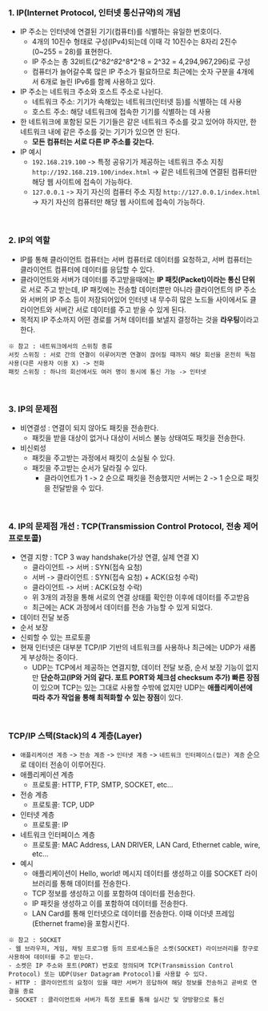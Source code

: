 ### 1. IP(Internet Protocol, 인터넷 통신규약)의 개념
- IP 주소는 인터넷에 연결된 기기(컴퓨터)를 식별하는 유일한 번호이다.
  - 4개의 10진수 형태로 구성(IPv4)되는데 이때 각 10진수는 8자리 2진수(0~255 = 28)를 표현한다.
  - IP 주소는 총 32비트(2^8*2^8*2^8*2^8 = 2^32 = 4,294,967,296)로 구성
  - 컴퓨터가 늘어갈수록 많은 IP 주소가 필요하므로 최근에는 숫자 구분을 4개에서 6개로 늘린 IPv6를 함께 사용하고 있다.
- IP 주소는 네트워크 주소와 호스트 주소로 나뉜다.
  - 네트워크 주소: 기기가 속해있는 네트워크(인터넷 등)를 식별하는 데 사용
  - 호스트 주소: 해당 네트워크에 접속한 기기를 식별하는 데 사용
- 한 네트워크에 포함된 모든 기기들은 같은 네트워크 주소를 갖고 있어야 하지만, 한 네트워크 내에 같은 주소를 갖는 기기가 있으면 안 된다.
  - **모든 컴퓨터는 서로 다른 IP 주소를 갖는다.**
- IP 예시
  - `192.168.219.100` -> 특정 공유기가 제공하는 네트워크 주소 지칭 `http://192.168.219.100/index.html` -> 같은 네트워크에 연결된 컴퓨터만 해당 웹 사이트에 접속이 가능하다.
  - `127.0.0.1` -> 자기 자신의 컴퓨터 주소 지칭 `http://127.0.0.1/index.html` -> 자기 자신의 컴퓨터만 해당 웹 사이트에 접속이 가능하다.

<br/>

### 2. IP의 역할
- IP를 통해 클라이언트 컴퓨터는 서버 컴퓨터로 데이터를 요청하고, 서버 컴퓨터는 클라이언트 컴퓨터에 데이터를 응답할 수 있다.
- 클라이언트와 서버가 데이터를 주고받을때에는 **IP 패킷(Packet)이라는 통신 단위**로 서로 주고 받는데, IP 패킷에는 전송할 데이터뿐만 아니라 클라이언트의 IP 주소와 서버의 IP 주소 등이 저장되어있어 인터넷 내 무수히 많은 노드들 사이에서도 클라이언트와 서버간 서로 데이터를 주고 받을 수 있게 된다.
- 목적지 IP 주소까지 어떤 경로를 거쳐 데이터를 보낼지 결정하는 것을 **라우팅**이라고 한다.
```
※ 참고 : 네트워크에서의 스위칭 종류
서킷 스위칭 : 서로 간의 연결이 이루어지면 연결이 끊어질 때까지 해당 회선을 온전히 독점 사용(다른 사용자 이용 X) -> 전화
패킷 스위칭 : 하나의 회선에서도 여러 명이 동시에 통신 가능 -> 인터넷
```

<br/>

### 3. IP의 문제점
- 비연결성 : 연결이 되지 않아도 패킷을 전송한다.
  - 패킷을 받을 대상이 없거나 대상이 서비스 불능 상태여도 패킷을 전송한다.
- 비신뢰성
  - 패킷을 주고받는 과정에서 패킷이 소실될 수 있다.
  - 패킷을 주고받는 순서가 달라질 수 있다.
    - 클라이언트가 1 -> 2 순으로 패킷을 전송했지만 서버는 2 -> 1 순으로 패킷을 전달받을 수 있다.

<br/>

### 4. IP의 문제점 개선 : TCP(Transmission Control Protocol, 전송 제어 프로토콜)
- 연결 지향 : TCP 3 way handshake(가상 연결, 실제 연결 X)
  - 클라이언트 -> 서버 : SYN(접속 요청)
  - 서버 -> 클라이언트 : SYN(접속 요청) + ACK(요청 수락)
  - 클라이언트 -> 서버 : ACK(요청 수락)
  - 위 3개의 과정을 통해 서로의 연결 상태를 확인한 이후에 데이터를 주고받음
  - 최근에는 ACK 과정에서 데이터를 전송 가능할 수 있게 되었다.
- 데이터 전달 보증
- 순서 보장
- 신뢰할 수 있는 프로토콜
- 현재 인터넷은 대부분 TCP/IP 기반의 네트워크를 사용하나 최근에는 UDP가 새롭게 부상하는 중이다.
  - UDP는 TCP에서 제공하는 연결지향, 데이터 전달 보증, 순서 보장 기능이 없지만 **단순하고(IP와 거의 같다. 포트 PORT와 체크섬 checksum 추가) 빠른 장점**이 있으며 TCP는 있는 그대로 사용할 수밖에 없지만 UDP는 **애플리케이션에 따라 추가 작업을 통해 최적화할 수 있는 장점**이 있다.

<br/>

### TCP/IP 스택(Stack)의 4 계층(Layer)
- `애플리케이션 계층` -> `전송 계층` -> `인터넷 계층` -> `네트워크 인터페이스(접근) 계층` 순으로 데이터 전송이 이루어진다.
- 애플리케이션 계층
  - 프로토콜: HTTP, FTP, SMTP, SOCKET, etc...
- 전송 계층
  - 프로토콜: TCP, UDP
- 인터넷 계층
  - 프로토콜: IP
- 네트워크 인터페이스 계층
  - 프로토콜: MAC Address, LAN DRIVER, LAN Card, Ethernet cable, wire, etc...
- 예시
  - 애플리케이션이 Hello, world! 메시지 데이터를 생성하고 이를 SOCKET 라이브러리를 통해 데이터를 전송한다.
  - TCP 정보를 생성하고 이를 포함하여 데이터를 전송한다.
  - IP 패킷을 생성하고 이를 포함하여 데이터를 전송한다.
  - LAN Card를 통해 인터넷으로 데이터를 전송한다. 이때 이더넷 프레임(Ethernet frame)을 포함시킨다.
```
※ 참고 : SOCKET
- 웹 브라우저, 게임, 채팅 프로그램 등의 프로세스들은 소켓(SOCKET) 라이브러리를 창구로 사용하여 데이터를 주고 받는다.
- 소켓은 IP 주소와 포트(PORT) 번호로 정의되며 TCP(Transmission Control Protocol) 또는 UDP(User Datagram Protocol)를 사용할 수 있다.
- HTTP : 클라이언트의 요청이 있을 때만 서버가 응답하여 해당 정보를 전송하고 곧바로 연결을 종료
- SOCKET : 클라이언트와 서버가 특정 포트를 통해 실시간 및 양방향으로 통신
```

